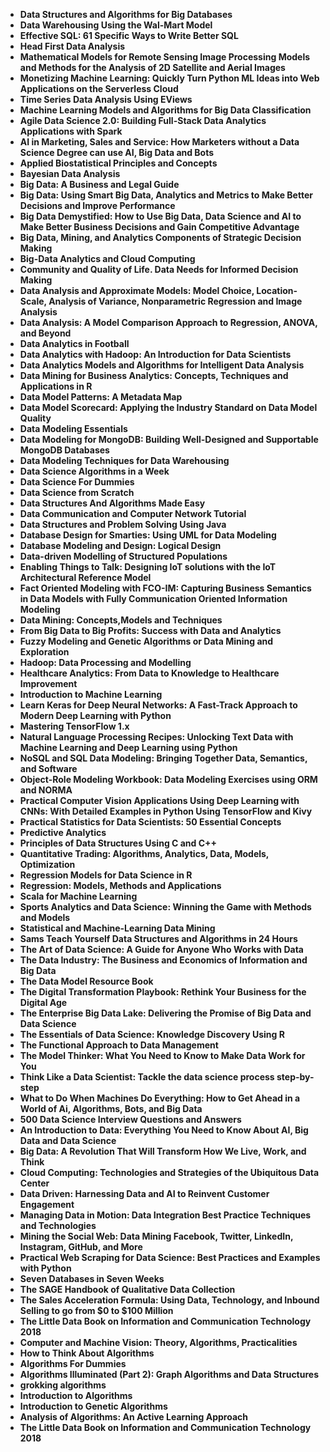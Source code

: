 <ul>
  
 <li><b><a target="_blank" href="https://github.com/manjunath5496/Data-Technology-Books/blob/master/dth(1).pdf" style="text-decoration:none;">Data Structures and Algorithms for Big Databases</a></b></li>
  
<li><b><a target="_blank" href="https://github.com/manjunath5496/Data-Technology-Books/blob/master/dth(2).pdf" style="text-decoration:none;">Data Warehousing Using the Wal-Mart Model</a></b></li>

<li><b><a target="_blank" href="https://github.com/manjunath5496/Data-Technology-Books/blob/master/dth(3).pdf" style="text-decoration:none;">Effective SQL: 61 Specific Ways to Write Better SQL</a></b></li>
<li><b><a target="_blank" href="https://github.com/manjunath5496/Data-Technology-Books/blob/master/dth(4).pdf" style="text-decoration:none;"> Head First Data Analysis</a></b></li>
                            
  <li><b><a target="_blank" href="https://github.com/manjunath5496/Data-Technology-Books/blob/master/dth(5).pdf" style="text-decoration:none;">Mathematical Models for Remote Sensing Image Processing Models and Methods for the Analysis of 2D Satellite and Aerial Images</a></b></li>  
     <li><b><a target="_blank" href="https://github.com/manjunath5496/Data-Technology-Books/blob/master/dth(6).pdf" style="text-decoration:none;">Monetizing Machine Learning: Quickly Turn Python ML Ideas into Web Applications on the Serverless Cloud</a></b></li>  


 <li><b><a target="_blank" href="https://github.com/manjunath5496/Data-Technology-Books/blob/master/dth(7).pdf" style="text-decoration:none;">Time Series Data Analysis Using EViews</a></b></li>
  
<li><b><a target="_blank" href="https://github.com/manjunath5496/Data-Technology-Books/blob/master/dth(8).pdf" style="text-decoration:none;">Machine Learning Models and Algorithms for Big Data Classification</a></b></li>

<li><b><a target="_blank" href="https://github.com/manjunath5496/Data-Technology-Books/blob/master/dth(9).pdf" style="text-decoration:none;">Agile Data Science 2.0: Building Full-Stack Data Analytics Applications with Spark</a></b></li>
<li><b><a target="_blank" href="https://github.com/manjunath5496/Data-Technology-Books/blob/master/dth(10).pdf" style="text-decoration:none;"> AI in Marketing, Sales and Service: How Marketers without a Data Science Degree can use AI, Big Data and Bots</a></b></li>
                            
  <li><b><a target="_blank" href="https://github.com/manjunath5496/Data-Technology-Books/blob/master/dth(11).pdf" style="text-decoration:none;">Applied Biostatistical Principles and Concepts</a></b></li>  
     <li><b><a target="_blank" href="https://github.com/manjunath5496/Data-Technology-Books/blob/master/dth(12).pdf" style="text-decoration:none;">Bayesian Data Analysis</a></b></li>  


 <li><b><a target="_blank" href="https://github.com/manjunath5496/Data-Technology-Books/blob/master/dth(13).pdf" style="text-decoration:none;">Big Data: A Business and Legal Guide</a></b></li>
  
<li><b><a target="_blank" href="https://github.com/manjunath5496/Data-Technology-Books/blob/master/dth(14).pdf" style="text-decoration:none;">Big Data: Using Smart Big Data, Analytics and Metrics to Make Better Decisions and Improve Performance </a></b></li>

<li><b><a target="_blank" href="https://github.com/manjunath5496/Data-Technology-Books/blob/master/dth(15).pdf" style="text-decoration:none;">Big Data Demystified: How to Use Big Data, Data Science and AI to Make Better Business Decisions and Gain Competitive Advantage</a></b></li>
<li><b><a target="_blank" href="https://github.com/manjunath5496/Data-Technology-Books/blob/master/dth(16).pdf" style="text-decoration:none;"> Big Data, Mining, and Analytics Components of Strategic Decision Making</a></b></li>
                            
  <li><b><a target="_blank" href="https://github.com/manjunath5496/Data-Technology-Books/blob/master/dth(17).pdf" style="text-decoration:none;">Big-Data Analytics and Cloud Computing</a></b></li>  
     <li><b><a target="_blank" href="https://github.com/manjunath5496/Data-Technology-Books/blob/master/dth(18).pdf" style="text-decoration:none;">Community and Quality of Life. Data Needs for Informed Decision Making</a></b></li>  


 <li><b><a target="_blank" href="https://github.com/manjunath5496/Data-Technology-Books/blob/master/dth(19).pdf" style="text-decoration:none;">Data Analysis and Approximate Models: Model Choice, Location-Scale, Analysis of Variance, Nonparametric Regression
and Image Analysis</a></b></li>
  
<li><b><a target="_blank" href="https://github.com/manjunath5496/Data-Technology-Books/blob/master/dth(20).pdf" style="text-decoration:none;">Data Analysis: A Model Comparison Approach to Regression, ANOVA, and Beyond</a></b></li>

<li><b><a target="_blank" href="https://github.com/manjunath5496/Data-Technology-Books/blob/master/dth(21).pdf" style="text-decoration:none;">Data Analytics in Football</a></b></li>
<li><b><a target="_blank" href="https://github.com/manjunath5496/Data-Technology-Books/blob/master/dth(22).pdf" style="text-decoration:none;"> Data Analytics with Hadoop: An Introduction for Data Scientists</a></b></li>
                            
  <li><b><a target="_blank" href="https://github.com/manjunath5496/Data-Technology-Books/blob/master/dth(23).pdf" style="text-decoration:none;">Data Analytics Models and Algorithms for Intelligent Data Analysis</a></b></li>  
     <li><b><a target="_blank" href="https://github.com/manjunath5496/Data-Technology-Books/blob/master/dth(24).pdf" style="text-decoration:none;">Data Mining for Business Analytics: Concepts, Techniques and Applications in R</a></b></li>  


 <li><b><a target="_blank" href="https://github.com/manjunath5496/Data-Technology-Books/blob/master/dth(25).pdf" style="text-decoration:none;">Data Model Patterns: A Metadata Map</a></b></li>
  
<li><b><a target="_blank" href="https://github.com/manjunath5496/Data-Technology-Books/blob/master/dth(26).pdf" style="text-decoration:none;">Data Model Scorecard: Applying the Industry Standard on Data Model Quality</a></b></li>

<li><b><a target="_blank" href="https://github.com/manjunath5496/Data-Technology-Books/blob/master/dth(27).pdf" style="text-decoration:none;">Data Modeling Essentials</a></b></li>
<li><b><a target="_blank" href="https://github.com/manjunath5496/Data-Technology-Books/blob/master/dth(28).pdf" style="text-decoration:none;"> Data Modeling for MongoDB: Building Well-Designed and Supportable MongoDB Databases</a></b></li>
                            
  <li><b><a target="_blank" href="https://github.com/manjunath5496/Data-Technology-Books/blob/master/dth(29).pdf" style="text-decoration:none;">Data Modeling Techniques for Data Warehousing</a></b></li>  
     <li><b><a target="_blank" href="https://github.com/manjunath5496/Data-Technology-Books/blob/master/dth(30).pdf" style="text-decoration:none;">Data Science Algorithms in a Week</a></b></li>  


 <li><b><a target="_blank" href="https://github.com/manjunath5496/Data-Technology-Books/blob/master/dth(31).pdf" style="text-decoration:none;">Data Science For Dummies</a></b></li>
  
<li><b><a target="_blank" href="https://github.com/manjunath5496/Data-Technology-Books/blob/master/dth(32).pdf" style="text-decoration:none;">Data Science from Scratch</a></b></li>

<li><b><a target="_blank" href="https://github.com/manjunath5496/Data-Technology-Books/blob/master/dth(33).pdf" style="text-decoration:none;">Data Structures And Algorithms Made Easy</a></b></li>
<li><b><a target="_blank" href="https://github.com/manjunath5496/Data-Technology-Books/blob/master/dth(34).pdf" style="text-decoration:none;"> Data Communication and Computer Network Tutorial</a></b></li>
                            
  <li><b><a target="_blank" href="https://github.com/manjunath5496/Data-Technology-Books/blob/master/dth(35).pdf" style="text-decoration:none;">Data Structures and Problem Solving Using Java</a></b></li>  
     <li><b><a target="_blank" href="https://github.com/manjunath5496/Data-Technology-Books/blob/master/dth(36).pdf" style="text-decoration:none;">Database Design for Smarties: Using UML for Data Modeling</a></b></li>  


 <li><b><a target="_blank" href="https://github.com/manjunath5496/Data-Technology-Books/blob/master/dth(37).pdf" style="text-decoration:none;">Database Modeling and Design: Logical Design</a></b></li>
  
<li><b><a target="_blank" href="https://github.com/manjunath5496/Data-Technology-Books/blob/master/dth(38).pdf" style="text-decoration:none;">Data-driven Modelling of Structured Populations</a></b></li>

<li><b><a target="_blank" href="https://github.com/manjunath5496/Data-Technology-Books/blob/master/dth(39).pdf" style="text-decoration:none;">Enabling Things to Talk: Designing IoT solutions with the IoT Architectural Reference Model</a></b></li>
<li><b><a target="_blank" href="https://github.com/manjunath5496/Data-Technology-Books/blob/master/dth(40).pdf" style="text-decoration:none;"> Fact Oriented Modeling with FCO-IM: Capturing Business Semantics in Data Models with Fully Communication Oriented Information Modeling</a></b></li>
                            
  <li><b><a target="_blank" href="https://github.com/manjunath5496/Data-Technology-Books/blob/master/dth(41).pdf" style="text-decoration:none;">Data Mining: Concepts,Models and Techniques</a></b></li>  
     <li><b><a target="_blank" href="https://github.com/manjunath5496/Data-Technology-Books/blob/master/dth(42).pdf" style="text-decoration:none;">From Big Data to Big Profits: Success with Data and Analytics</a></b></li>  


 <li><b><a target="_blank" href="https://github.com/manjunath5496/Data-Technology-Books/blob/master/dth(43).pdf" style="text-decoration:none;">Fuzzy Modeling and Genetic Algorithms or Data Mining and Exploration</a></b></li>
  
<li><b><a target="_blank" href="https://github.com/manjunath5496/Data-Technology-Books/blob/master/dth(44).pdf" style="text-decoration:none;">Hadoop: Data Processing and Modelling</a></b></li>

<li><b><a target="_blank" href="https://github.com/manjunath5496/Data-Technology-Books/blob/master/dth(45).pdf" style="text-decoration:none;">Healthcare Analytics: From Data to Knowledge to Healthcare Improvement</a></b></li>
<li><b><a target="_blank" href="https://github.com/manjunath5496/Data-Technology-Books/blob/master/dth(46).pdf" style="text-decoration:none;"> Introduction to Machine Learning</a></b></li>
                            
  <li><b><a target="_blank" href="https://github.com/manjunath5496/Data-Technology-Books/blob/master/dth(47).pdf" style="text-decoration:none;">Learn Keras for Deep Neural Networks: A Fast-Track Approach to Modern Deep Learning with Python</a></b></li>  
     <li><b><a target="_blank" href="https://github.com/manjunath5496/Data-Technology-Books/blob/master/dth(48).pdf" style="text-decoration:none;">Mastering TensorFlow 1.x</a></b></li>  


<li><b><a target="_blank" href="https://github.com/manjunath5496/Data-Technology-Books/blob/master/dth(49).pdf" style="text-decoration:none;">Natural Language Processing Recipes: Unlocking Text Data with Machine Learning and Deep Learning using Python</a></b></li>
  
<li><b><a target="_blank" href="https://github.com/manjunath5496/Data-Technology-Books/blob/master/dth(50).pdf" style="text-decoration:none;">NoSQL and SQL Data Modeling: Bringing Together Data, Semantics, and Software</a></b></li>

<li><b><a target="_blank" href="https://github.com/manjunath5496/Data-Technology-Books/blob/master/dth(51).pdf" style="text-decoration:none;">Object-Role Modeling Workbook: Data Modeling Exercises using ORM and NORMA</a></b></li>
<li><b><a target="_blank" href="https://github.com/manjunath5496/Data-Technology-Books/blob/master/dth(52).pdf" style="text-decoration:none;"> Practical Computer Vision Applications Using Deep Learning with CNNs: With Detailed Examples in Python Using TensorFlow and Kivy</a></b></li>
                            
  <li><b><a target="_blank" href="https://github.com/manjunath5496/Data-Technology-Books/blob/master/dth(53).pdf" style="text-decoration:none;">Practical Statistics for Data Scientists: 50 Essential Concepts</a></b></li>  
     <li><b><a target="_blank" href="https://github.com/manjunath5496/Data-Technology-Books/blob/master/dth(54).pdf" style="text-decoration:none;">Predictive Analytics</a></b></li>  


 <li><b><a target="_blank" href="https://github.com/manjunath5496/Data-Technology-Books/blob/master/dth(55).pdf" style="text-decoration:none;">Principles of Data Structures Using C and C++</a></b></li>
  
<li><b><a target="_blank" href="https://github.com/manjunath5496/Data-Technology-Books/blob/master/dth(56).pdf" style="text-decoration:none;">Quantitative Trading: Algorithms, Analytics, Data, Models, Optimization</a></b></li>

<li><b><a target="_blank" href="https://github.com/manjunath5496/Data-Technology-Books/blob/master/dth(57).pdf" style="text-decoration:none;">Regression Models for Data Science in R</a></b></li>
<li><b><a target="_blank" href="https://github.com/manjunath5496/Data-Technology-Books/blob/master/dth(58).pdf" style="text-decoration:none;"> Regression: Models, Methods and Applications</a></b></li>
                            
  <li><b><a target="_blank" href="https://github.com/manjunath5496/Data-Technology-Books/blob/master/dth(59).pdf" style="text-decoration:none;">Scala for Machine Learning</a></b></li>  
     <li><b><a target="_blank" href="https://github.com/manjunath5496/Data-Technology-Books/blob/master/dth(60).pdf" style="text-decoration:none;">Sports Analytics and Data Science: Winning the Game with Methods and Models</a></b></li>  


 <li><b><a target="_blank" href="https://github.com/manjunath5496/Data-Technology-Books/blob/master/dth(61).pdf" style="text-decoration:none;">Statistical and Machine-Learning Data Mining</a></b></li>
  
<li><b><a target="_blank" href="https://github.com/manjunath5496/Data-Technology-Books/blob/master/dth(62).pdf" style="text-decoration:none;">Sams Teach Yourself Data Structures and Algorithms in 24 Hours </a></b></li>

<li><b><a target="_blank" href="https://github.com/manjunath5496/Data-Technology-Books/blob/master/dth(63).pdf" style="text-decoration:none;">The Art of Data Science: A Guide for Anyone Who Works with Data</a></b></li>
<li><b><a target="_blank" href="https://github.com/manjunath5496/Data-Technology-Books/blob/master/dth(64).pdf" style="text-decoration:none;"> The Data Industry: The Business and Economics of Information and Big Data</a></b></li>
                            
  <li><b><a target="_blank" href="https://github.com/manjunath5496/Data-Technology-Books/blob/master/dth(65).pdf" style="text-decoration:none;">The Data Model Resource Book</a></b></li>  
     <li><b><a target="_blank" href="https://github.com/manjunath5496/Data-Technology-Books/blob/master/dth(66).pdf" style="text-decoration:none;">The Digital Transformation Playbook: Rethink Your Business for the Digital Age</a></b></li>  


 <li><b><a target="_blank" href="https://github.com/manjunath5496/Data-Technology-Books/blob/master/dth(67).pdf" style="text-decoration:none;">The Enterprise Big Data Lake: Delivering the Promise of Big Data and Data Science</a></b></li>
  
<li><b><a target="_blank" href="https://github.com/manjunath5496/Data-Technology-Books/blob/master/dth(68).pdf" style="text-decoration:none;">The Essentials of Data Science: Knowledge Discovery Using R</a></b></li>

<li><b><a target="_blank" href="https://github.com/manjunath5496/Data-Technology-Books/blob/master/dth(69).pdf" style="text-decoration:none;">The Functional Approach to Data Management</a></b></li>
<li><b><a target="_blank" href="https://github.com/manjunath5496/Data-Technology-Books/blob/master/dth(70).pdf" style="text-decoration:none;"> The Model Thinker: What You Need to Know to Make Data Work for You</a></b></li>
                            
  <li><b><a target="_blank" href="https://github.com/manjunath5496/Data-Technology-Books/blob/master/dth(71).pdf" style="text-decoration:none;">Think Like a Data Scientist: Tackle the data science process step-by-step</a></b></li>  
     <li><b><a target="_blank" href="https://github.com/manjunath5496/Data-Technology-Books/blob/master/dth(72).pdf" style="text-decoration:none;">What to Do When Machines Do Everything: How to Get Ahead in a World of Ai, Algorithms, Bots, and Big Data</a></b></li>  
      <li><b><a target="_blank" href="https://github.com/manjunath5496/Data-Technology-Books/blob/master/dth(73).pdf" style="text-decoration:none;">500 Data Science Interview Questions and Answers</a></b></li>  


 <li><b><a target="_blank" href="https://github.com/manjunath5496/Data-Technology-Books/blob/master/dth(74).pdf" style="text-decoration:none;">An Introduction to Data: Everything You Need to Know About AI, Big Data and Data Science</a></b></li>
  
<li><b><a target="_blank" href="https://github.com/manjunath5496/Data-Technology-Books/blob/master/dth(75).pdf" style="text-decoration:none;">Big Data: A Revolution That Will Transform How We Live, Work, and Think</a></b></li>

<li><b><a target="_blank" href="https://github.com/manjunath5496/Data-Technology-Books/blob/master/dth(76).pdf" style="text-decoration:none;">Cloud Computing: Technologies and Strategies of the Ubiquitous Data Center</a></b></li>
<li><b><a target="_blank" href="https://github.com/manjunath5496/Data-Technology-Books/blob/master/dth(77).pdf" style="text-decoration:none;"> Data Driven: Harnessing Data and AI to Reinvent Customer Engagement</a></b></li>
                            
  <li><b><a target="_blank" href="https://github.com/manjunath5496/Data-Technology-Books/blob/master/dth(78).pdf" style="text-decoration:none;">Managing Data in Motion: Data Integration Best Practice Techniques and Technologies</a></b></li>  
     <li><b><a target="_blank" href="https://github.com/manjunath5496/Data-Technology-Books/blob/master/dth(79).pdf" style="text-decoration:none;">Mining the Social Web: Data Mining Facebook, Twitter, LinkedIn, Instagram, GitHub, and More</a></b></li>  
   
   <li><b><a target="_blank" href="https://github.com/manjunath5496/Data-Technology-Books/blob/master/dth(80).pdf" style="text-decoration:none;">Practical Web Scraping for Data Science: Best Practices and Examples with Python</a></b></li>  
     <li><b><a target="_blank" href="https://github.com/manjunath5496/Data-Technology-Books/blob/master/dth(81).pdf" style="text-decoration:none;">Seven Databases in Seven Weeks</a></b></li> 

   <li><b><a target="_blank" href="https://github.com/manjunath5496/Data-Technology-Books/blob/master/dth(82).pdf" style="text-decoration:none;">The SAGE Handbook of Qualitative Data Collection</a></b></li>  
     <li><b><a target="_blank" href="https://github.com/manjunath5496/Data-Technology-Books/blob/master/dth(83).pdf" style="text-decoration:none;">The Sales Acceleration Formula: Using Data, Technology, and Inbound Selling to go from $0 to $100 Million</a></b></li>
     
<li><b><a target="_blank" href="https://github.com/manjunath5496/Data-Technology-Books/blob/master/dth(84).pdf" style="text-decoration:none;">The Little Data Book on Information and Communication Technology 2018</a></b></li>   
     
     
<li><b><a target="_blank" href="https://github.com/manjunath5496/Data-Technology-Books/blob/master/dth(85).pdf" style="text-decoration:none;">Computer and Machine Vision: Theory, Algorithms, Practicalities</a></b></li>
<li><b><a target="_blank" href="https://github.com/manjunath5496/Data-Technology-Books/blob/master/dth(86).pdf" style="text-decoration:none;">How to Think About Algorithms</a></b></li>
                            
  <li><b><a target="_blank" href="https://github.com/manjunath5496/Data-Technology-Books/blob/master/dth(87).pdf" style="text-decoration:none;">Algorithms For Dummies</a></b></li>  
     <li><b><a target="_blank" href="https://github.com/manjunath5496/Data-Technology-Books/blob/master/dth(88).pdf" style="text-decoration:none;">Algorithms Illuminated (Part 2): Graph Algorithms and Data Structures</a></b></li>  
   
   <li><b><a target="_blank" href="https://github.com/manjunath5496/Data-Technology-Books/blob/master/dth(89).pdf" style="text-decoration:none;">grokking algorithms</a></b></li>  
     <li><b><a target="_blank" href="https://github.com/manjunath5496/Data-Technology-Books/blob/master/dth(90).pdf" style="text-decoration:none;">Introduction to Algorithms</a></b></li> 

   <li><b><a target="_blank" href="https://github.com/manjunath5496/Data-Technology-Books/blob/master/dth(91).pdf" style="text-decoration:none;">Introduction to Genetic Algorithms</a></b></li>  
     <li><b><a target="_blank" href="https://github.com/manjunath5496/Data-Technology-Books/blob/master/dth(92).pdf" style="text-decoration:none;">Analysis of Algorithms: An Active Learning Approach</a></b></li>
     
<li><b><a target="_blank" href="https://github.com/manjunath5496/Data-Technology-Books/blob/master/dth(84).pdf" style="text-decoration:none;">The Little Data Book on Information and Communication Technology 2018</a></b></li>      
     
     
     
     

</ul>
